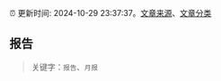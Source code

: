 :alarm_clock: 更新时间: 2024-10-29 23:37:37。[文章来源](/README.md)、[文章分类](/TAGS.md)

## 报告


> 关键字：`报告`、`月报`



